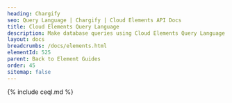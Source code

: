```yaml
---
heading: Chargify
seo: Query Language | Chargify | Cloud Elements API Docs
title: Cloud Elements Query Language
description: Make database queries using Cloud Elements Query Language.
layout: docs
breadcrumbs: /docs/elements.html
elementId: 525
parent: Back to Element Guides
order: 45
sitemap: false
---
```


{% include ceql.md %}
